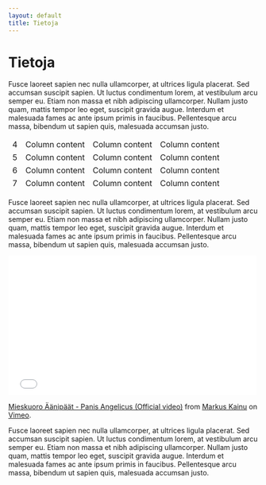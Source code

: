 ```yaml
---
layout: default
title: Tietoja
---
```


Tietoja
===================================

 Fusce laoreet sapien nec nulla ullamcorper, at ultrices ligula placerat. Sed accumsan suscipit sapien. Ut luctus condimentum lorem, at vestibulum arcu semper eu. Etiam non massa et nibh adipiscing ullamcorper. Nullam justo quam, mattis tempor leo eget, suscipit gravida augue. Interdum et malesuada fames ac ante ipsum primis in faucibus. Pellentesque arcu massa, bibendum ut sapien quis, malesuada accumsan justo. 
 
 <table class="table table-striped table-hover ">
                <thead>
                  <tr class="success">
                    <td>4</td>
                    <td>Column content</td>
                    <td>Column content</td>
                    <td>Column content</td>
                  </tr>
                  <tr class="danger">
                    <td>5</td>
                    <td>Column content</td>
                    <td>Column content</td>
                    <td>Column content</td>
                  </tr>
                  <tr class="warning">
                    <td>6</td>
                    <td>Column content</td>
                    <td>Column content</td>
                    <td>Column content</td>
                  </tr>
                  <tr class="active">
                    <td>7</td>
                    <td>Column content</td>
                    <td>Column content</td>
                    <td>Column content</td>
                  </tr>
                </tbody>
              </table>

 
  Fusce laoreet sapien nec nulla ullamcorper, at ultrices ligula placerat. Sed accumsan suscipit sapien. Ut luctus condimentum lorem, at vestibulum arcu semper eu. Etiam non massa et nibh adipiscing ullamcorper. Nullam justo quam, mattis tempor leo eget, suscipit gravida augue. Interdum et malesuada fames ac ante ipsum primis in faucibus. Pellentesque arcu massa, bibendum ut sapien quis, malesuada accumsan justo. 

<iframe src="//player.vimeo.com/video/49745199" width="500" height="281" frameborder="0" webkitallowfullscreen mozallowfullscreen allowfullscreen></iframe> <p><a href="http://vimeo.com/49745199">Mieskuoro Äänipäät - Panis Angelicus (Official video)</a> from <a href="http://vimeo.com/user2534934">Markus Kainu</a> on <a href="https://vimeo.com">Vimeo</a>.</p>

 Fusce laoreet sapien nec nulla ullamcorper, at ultrices ligula placerat. Sed accumsan suscipit sapien. Ut luctus condimentum lorem, at vestibulum arcu semper eu. Etiam non massa et nibh adipiscing ullamcorper. Nullam justo quam, mattis tempor leo eget, suscipit gravida augue. Interdum et malesuada fames ac ante ipsum primis in faucibus. Pellentesque arcu massa, bibendum ut sapien quis, malesuada accumsan justo. 
